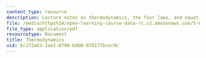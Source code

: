 ```yaml
---
content_type: resource
description: Lecture notes on thermodynamics, the four laws, and equations of state.
file: /media/https%3A/open-learning-course-data-rc.s3.amazonaws.com/5-60-thermodynamics-kinetics-spring-2008/bc172a632ae28798bdb0078177bcec9c_5_60_lecture1.pdf
file_type: application/pdf
resourcetype: Document
title: Thermodynamics
uid: bc172a63-2ae2-8798-bdb0-078177bcec9c
---
```


